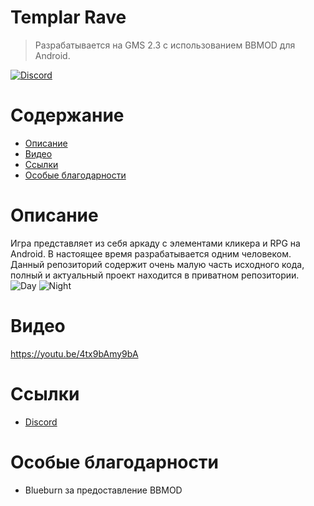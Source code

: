 # Templar Rave
> Разрабатывается на GMS 2.3 с использованием BBMOD для Android.

[![Discord](https://img.shields.io/discord/865908870299910154?color=brightgreen&label=Discord)](https://discord.gg/uYHrRyDd)

# Содержание
* [Описание](#описание)
* [Видео](#видео)
* [Ссылки](#ссылки)
* [Особые благодарности](#особые-благоларности)

# Описание

Игра представляет из себя аркаду с элементами кликера и RPG на Android. В настоящее время разрабатывается одним человеком. Данный репозиторий содержит очень малую часть исходного кода, полный и актуальный проект находится в приватном репозитории.
![Day](screenshots/Day.png)
![Night](screenshots/Night.png)
# Видео

https://youtu.be/4tx9bAmy9bA

# Ссылки
* [Discord](https://discord.gg/uYHrRyDd)

# Особые благодарности
* Blueburn за предоставление BBMOD
